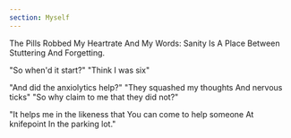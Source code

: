 ```yaml
---
section: Myself
---
```


The Pills Robbed My Heartrate And My Words:
Sanity Is A Place Between Stuttering And Forgetting.

"So when'd it start?"
"Think I was six"

"And did the anxiolytics help?"
"They squashed my thoughts
And nervous ticks"
"So why claim to me that they did not?"

"It helps me in the likeness that
You can come to help someone
At knifepoint
In the parking lot."